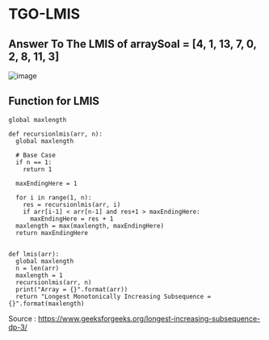 # TGO-LMIS
## Answer To The LMIS of arraySoal = [4, 1, 13, 7, 0, 2, 8, 11, 3]
![image](https://user-images.githubusercontent.com/77628684/171338804-6e121c47-1837-4dbe-9a6b-db0666ecae55.png)

## Function for LMIS
```python3
global maxlength

def recursionlmis(arr, n):
  global maxlength

  # Base Case
  if n == 1:
    return 1
    
  maxEndingHere = 1

  for i in range(1, n):
    res = recursionlmis(arr, i)
    if arr[i-1] < arr[n-1] and res+1 > maxEndingHere:
      maxEndingHere = res + 1
  maxlength = max(maxlength, maxEndingHere)
  return maxEndingHere


def lmis(arr):
  global maxlength
  n = len(arr)
  maxlength = 1
  recursionlmis(arr, n)
  print("Array = {}".format(arr))
  return "Longest Monotonically Increasing Subsequence = {}".format(maxlength)
```

Source : https://www.geeksforgeeks.org/longest-increasing-subsequence-dp-3/
